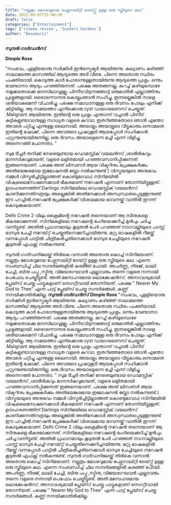```yaml
---
title: "നല്ലതും മോശവുമായ പേഴ്സനാലിറ്റി ട്രേയ്റ്റ്സ് ഉള്ള ഒരു സ്ത്രീയുടെ കഥ"
date: 2022-09-07T15:40:35
draft: false
categories: ["Entertainment"]
tags: ['cinema review', 'Sundari Gardens']
author: "Beaumaris"
---
```


<strong>സുന്ദരി ഗാർഡൻസ്</strong>

<strong>Dimple Rose </strong>

"സംഭവം, പുളളിയൊരു സർക്കിൾ ഇൻസ്പെക്ടർ ആയിരുന്നു. കല്യാണം കഴിഞ്ഞ് നാലാമത്തെ മാസത്തില് ആദ്യത്തെ അടി വീണു. പിന്നെ അതൊരു സ്ഥിരം പംക്തിയായി. കൊടുത്ത കാർ പോരാന്നുള്ളതായിരുന്നു ആദ്യത്തെ പ്രശ്നം. ഒന്നും വേണ്ടാന്നാ ആദ്യം പറഞ്ഞിരുന്നത്. പക്ഷെ അതങ്ങനല്ല. കുറച്ച് കഴിയുമ്പൊഴേ നമുക്കതൊക്കെ മനസിലാവുള്ളൂ. പിന്നീടവിടുന്നങ്ങോട്ട് ഒരുമാതിരി എല്ലാത്തിനും പ്രശ്നങ്ങളായി. ഒരൊന്നൊന്നര കൊല്ലംഞാൻ സഹിച്ചു. ഇന്നല്ലെങ്കിൽ നാളെ ശരിയാകുമെന്ന് വിചാരിച്ചു. പക്ഷെ സമാധാനമുള്ള ഒരു ദിവസം പോലും എനിക്ക് കിട്ടിയില്ല. ആ സമയത്താ എനിക്കൊരു cyst ഡയഗണൈസ് ചെയ്തത്. .Malignant ആയിരുന്നു. ഇതിൻ്റെ ഒരു പ്രശ്നം എന്താന്ന് വച്ചാൽ പിന്നീട് കുട്ടികളുണ്ടാവാനുള്ള സാധ്യത വളരെ കുറവാ. ഇതറിഞ്ഞതോടെ ഞാൻ എന്തോ അവരെ പറ്റിച്ചു എന്നുള്ള ലൈനായി. അയാളും അയാളുടെ വീട്ടുകാരും.ഒന്നാമതെ ഇതിൻ്റെ ഷോക്ക്. പിന്നെ അവരുടെ പ്രഷറുകൂടി ആയപ്പോൾ സഹിക്കാൻ പറ്റുന്നുണ്ടായിരുന്നില്ല. ഒരു ദിവസം അയാളെന്നെ മച്ചി എന്ന് വിളിച്ചു. അന്നെറങ്ങി പോന്നതാ. "

സുമ ടീച്ചർ തനിക്ക് നേരെയുണ്ടായ ഡൊമസ്റ്റിക് വയലൻസ് ,ശാരീരികവും മാനസികവുമായത്, വളരെ ലളിതമായി പറഞ്ഞവസാനിപ്പിക്കുന്നത് ഇങ്ങനെയാണ്. പക്ഷെ അത് ലിസണർ ആയ വിക്ടറിനും പ്രേക്ഷകർക്കും അതിഭയങ്കരമായ ഇമോഷനൽ ബ്ലോ നൽകുന്നുണ്ട്.( വിസ്മയയുടെ അനുഭവം നമ്മൾ വിസ്മരിച്ചിട്ടില്ലാത്തത് കൊണ്ടുമാവാം) സിനിമയിൽ വിഷ്വലൈസേഷനെക്കാൾ ഭീകരമാണ് നറേഷൻ എന്നാണ് തോന്നിയിട്ടുള്ളത്. ഉദാഹരണത്തിന് Darlings സിനിമയിലെ ഡൊമസ്റ്റിക് വയലൻസ് കാണിക്കുന്നതിനത്രയും അല്ലെങ്കിൽ അതിനേക്കാൾ അസ്വസ്ഥതപ്പെടുത്തുന്നുണ്ട് ഈ പറച്ചിൽ.നറേഷൻ പ്രേക്ഷകർക്ക് വിശാലമായ ഭാവനയ്ക്ക് വാതിൽ തുറന്ന് കൊടുക്കുകയാണ്.

Delhi Crime 2 വിലും ക്രൈമിൻ്റെ നറേഷൻ തന്നെയാണ് ആ സീനുകളെ ഭീകരമാക്കുന്നത്. സിനിമകളിലെ നറേഷൻ്റെ ഭംഗിയെക്കുറിച്ച് മുൻപും ചർച്ച വന്നിട്ടുണ്ട്. അതിൽ പ്രധാനമായും കൂടുതൽ പേർ പറഞ്ഞത് നാഗവല്ലിയുടെ പാസ്റ്റ് ഭാസുര ചേച്ചി നറേയ്റ്റ് ചെയ്തതിനെക്കുറിച്ചായിരുന്നു. മറ്റു ഭാഷകളിൽ റീമയ്ക്ക് വന്നപ്പോൾ പാട്ടിൽ ചിത്രീകരിച്ചതിനെക്കാൾ ഭാസുര ചേച്ചിയുടെ നറേഷൻ കൂടുതൽ എഫക്റ്റ് നൽകുന്നുണ്ട്.

സുന്ദരി ഗാർഡനിലേയ്ക്ക് തിരികെ വന്നാൽ അതൊരു കൊച്ച് സിനിമയാണ്. നല്ലതും മോശവുമായ പേഴ്സനാലിറ്റി ട്രേയ്റ്റ്സ് ഉള്ള ഒരു സ്ത്രീയുടെ കഥ. എന്നെ സംബന്ധിച്ച് ചില സന്ദർഭങ്ങളിൽ കരഞ്ഞ് പോയി. അപർണ്ണ, നീരജ്, ലാലി ചേച്ചി, ബിനു പപ്പു ,സ്മിനു, വിജയരാഘവൻ എല്ലാവരും തന്നെ വളരെ നന്നായി പെഫോം ചെയ്തിട്ടുണ്ട്. അതി മനോഹരമായ ലൊക്കേഷൻസ്. അനാവശ്യമായി പ്ലേയ്സ് ചെയ്ത പാട്ടുകളാണ് നെഗറ്റീവായി തോന്നിയത്. പക്ഷെ '' Nearer My God to Thee" എന്ന പാട്ട് പ്ലേയ്സ് ചെയ്ത സന്ദർഭങ്ങൾ. കണ്ണ് നനയിക്കാതിരിക്കില്ല.
**സുന്ദരി ഗാർഡൻസ്** **Dimple Rose** "സംഭവം, പുളളിയൊരു സർക്കിൾ ഇൻസ്പെക്ടർ ആയിരുന്നു. കല്യാണം കഴിഞ്ഞ് നാലാമത്തെ മാസത്തില് ആദ്യത്തെ അടി വീണു. പിന്നെ അതൊരു സ്ഥിരം പംക്തിയായി. കൊടുത്ത കാർ പോരാന്നുള്ളതായിരുന്നു ആദ്യത്തെ പ്രശ്നം. ഒന്നും വേണ്ടാന്നാ ആദ്യം പറഞ്ഞിരുന്നത്. പക്ഷെ അതങ്ങനല്ല. കുറച്ച് കഴിയുമ്പൊഴേ നമുക്കതൊക്കെ മനസിലാവുള്ളൂ. പിന്നീടവിടുന്നങ്ങോട്ട് ഒരുമാതിരി എല്ലാത്തിനും പ്രശ്നങ്ങളായി. ഒരൊന്നൊന്നര കൊല്ലംഞാൻ സഹിച്ചു. ഇന്നല്ലെങ്കിൽ നാളെ ശരിയാകുമെന്ന് വിചാരിച്ചു. പക്ഷെ സമാധാനമുള്ള ഒരു ദിവസം പോലും എനിക്ക് കിട്ടിയില്ല. ആ സമയത്താ എനിക്കൊരു cyst ഡയഗണൈസ് ചെയ്തത്. .Malignant ആയിരുന്നു. ഇതിൻ്റെ ഒരു പ്രശ്നം എന്താന്ന് വച്ചാൽ പിന്നീട് കുട്ടികളുണ്ടാവാനുള്ള സാധ്യത വളരെ കുറവാ. ഇതറിഞ്ഞതോടെ ഞാൻ എന്തോ അവരെ പറ്റിച്ചു എന്നുള്ള ലൈനായി. അയാളും അയാളുടെ വീട്ടുകാരും.ഒന്നാമതെ ഇതിൻ്റെ ഷോക്ക്. പിന്നെ അവരുടെ പ്രഷറുകൂടി ആയപ്പോൾ സഹിക്കാൻ പറ്റുന്നുണ്ടായിരുന്നില്ല. ഒരു ദിവസം അയാളെന്നെ മച്ചി എന്ന് വിളിച്ചു. അന്നെറങ്ങി പോന്നതാ. " സുമ ടീച്ചർ തനിക്ക് നേരെയുണ്ടായ ഡൊമസ്റ്റിക് വയലൻസ് ,ശാരീരികവും മാനസികവുമായത്, വളരെ ലളിതമായി പറഞ്ഞവസാനിപ്പിക്കുന്നത് ഇങ്ങനെയാണ്. പക്ഷെ അത് ലിസണർ ആയ വിക്ടറിനും പ്രേക്ഷകർക്കും അതിഭയങ്കരമായ ഇമോഷനൽ ബ്ലോ നൽകുന്നുണ്ട്.( വിസ്മയയുടെ അനുഭവം നമ്മൾ വിസ്മരിച്ചിട്ടില്ലാത്തത് കൊണ്ടുമാവാം) സിനിമയിൽ വിഷ്വലൈസേഷനെക്കാൾ ഭീകരമാണ് നറേഷൻ എന്നാണ് തോന്നിയിട്ടുള്ളത്. ഉദാഹരണത്തിന് Darlings സിനിമയിലെ ഡൊമസ്റ്റിക് വയലൻസ് കാണിക്കുന്നതിനത്രയും അല്ലെങ്കിൽ അതിനേക്കാൾ അസ്വസ്ഥതപ്പെടുത്തുന്നുണ്ട് ഈ പറച്ചിൽ.നറേഷൻ പ്രേക്ഷകർക്ക് വിശാലമായ ഭാവനയ്ക്ക് വാതിൽ തുറന്ന് കൊടുക്കുകയാണ്. Delhi Crime 2 വിലും ക്രൈമിൻ്റെ നറേഷൻ തന്നെയാണ് ആ സീനുകളെ ഭീകരമാക്കുന്നത്. സിനിമകളിലെ നറേഷൻ്റെ ഭംഗിയെക്കുറിച്ച് മുൻപും ചർച്ച വന്നിട്ടുണ്ട്. അതിൽ പ്രധാനമായും കൂടുതൽ പേർ പറഞ്ഞത് നാഗവല്ലിയുടെ പാസ്റ്റ് ഭാസുര ചേച്ചി നറേയ്റ്റ് ചെയ്തതിനെക്കുറിച്ചായിരുന്നു. മറ്റു ഭാഷകളിൽ റീമയ്ക്ക് വന്നപ്പോൾ പാട്ടിൽ ചിത്രീകരിച്ചതിനെക്കാൾ ഭാസുര ചേച്ചിയുടെ നറേഷൻ കൂടുതൽ എഫക്റ്റ് നൽകുന്നുണ്ട്. സുന്ദരി ഗാർഡനിലേയ്ക്ക് തിരികെ വന്നാൽ അതൊരു കൊച്ച് സിനിമയാണ്. നല്ലതും മോശവുമായ പേഴ്സനാലിറ്റി ട്രേയ്റ്റ്സ് ഉള്ള ഒരു സ്ത്രീയുടെ കഥ. എന്നെ സംബന്ധിച്ച് ചില സന്ദർഭങ്ങളിൽ കരഞ്ഞ് പോയി. അപർണ്ണ, നീരജ്, ലാലി ചേച്ചി, ബിനു പപ്പു ,സ്മിനു, വിജയരാഘവൻ എല്ലാവരും തന്നെ വളരെ നന്നായി പെഫോം ചെയ്തിട്ടുണ്ട്. അതി മനോഹരമായ ലൊക്കേഷൻസ്. അനാവശ്യമായി പ്ലേയ്സ് ചെയ്ത പാട്ടുകളാണ് നെഗറ്റീവായി തോന്നിയത്. പക്ഷെ '' Nearer My God to Thee" എന്ന പാട്ട് പ്ലേയ്സ് ചെയ്ത സന്ദർഭങ്ങൾ. കണ്ണ് നനയിക്കാതിരിക്കില്ല.

